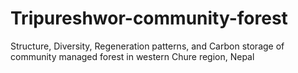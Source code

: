 # Tripureshwor-community-forest
Structure, Diversity, Regeneration patterns, and Carbon storage of community managed forest in western Chure region, Nepal

